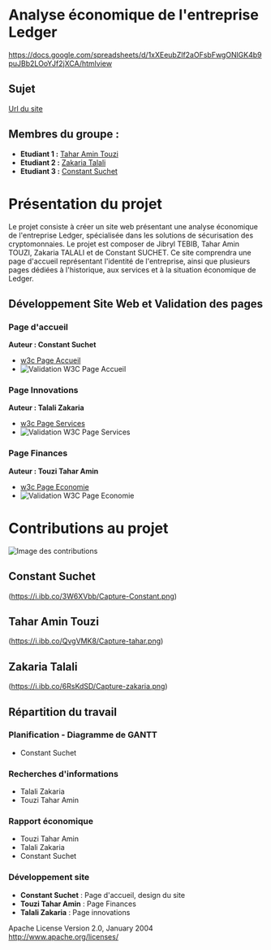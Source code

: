 # Analyse économique de l'entreprise Ledger

https://docs.google.com/spreadsheets/d/1xXEeubZlf2aOFsbFwgONlGK4b9puJBb2LOoYJf2jXCA/htmlview
## Sujet
[Url du site](https://amintt2.github.io/SAE-S1.-05-06/)

## Membres du groupe :

- **Etudiant 1 :** [Tahar Amin Touzi](mailto:tahar-amin.touzi@edu.univ-fcomte.fr?subject=SAE_1_05_06)
- **Etudiant 2 :** [Zakaria Talali](mailto:zakaria.talali@edu.univ-fcomte.fr?subject=SAE_1_05_06)
- **Etudiant 3 :** [Constant Suchet](mailto:constant.suchet@edu.univ-fcomte.fr?subject=SAE_1_05_06)

# Présentation du projet

Le projet consiste à créer un site web présentant une analyse économique de l'entreprise Ledger, spécialisée dans les solutions de sécurisation des cryptomonnaies. Le projet est composer de Jibryl TEBIB, Tahar Amin TOUZI, Zakaria TALALI et de Constant SUCHET.
Ce site comprendra une page d'accueil représentant l'identité de l'entreprise, ainsi que plusieurs pages dédiées à l'historique, aux services et à la situation économique de Ledger. 

## Développement Site Web et Validation des pages

### Page d'accueil

**Auteur : Constant Suchet**

- [w3c Page Accueil](https://validator.w3.org/nu/?doc=https%3A%2F%2Famintt2.github.io%2FSAE-S1.-05-06%2Findex.html)
- ![Validation W3C Page Accueil](https://i.ibb.co/M58QC7f/Capture-d-e-cran-2024-10-18-a-17-42-18.png)

### Page Innovations

**Auteur : Talali Zakaria**

- [w3c Page Services](https://validator.w3.org/nu/?doc=https%3A%2F%2Famintt2.github.io%2FSAE-S1.-05-06%2Fservices.html)
- ![Validation W3C Page Services](https://i.ibb.co/VWt5myw/Capture-d-e-cran-2024-10-18-a-17-47-08.png)

### Page Finances

**Auteur : Touzi Tahar Amin**

- [w3c Page Economie](https://validator.w3.org/nu/?doc=https%3A%2F%2Famintt2.github.io%2FSAE-S1.-05-06%2Fpages%2FFinances.html)
- ![Validation W3C Page Economie](https://i.ibb.co/v4v3C6j/Capture-d-e-cran-2024-10-18-a-17-00-39.png)

# Contributions au projet

![Image des contributions](https://i.ibb.co/KGcQB8L/Capture-d-e-cran-2024-10-18-a-17-48-25.png)

## Constant Suchet
(https://i.ibb.co/3W6XVbb/Capture-Constant.png)

## Tahar Amin Touzi
(https://i.ibb.co/QvgVMK8/Capture-tahar.png)

## Zakaria Talali
(https://i.ibb.co/6RsKdSD/Capture-zakaria.png)

## Répartition du travail

### Planification - Diagramme de GANTT

- Constant Suchet

### Recherches d'informations

- Talali Zakaria
- Touzi Tahar Amin

### Rapport économique

- Touzi Tahar Amin
- Talali Zakaria
- Constant Suchet

### Développement site

- **Constant Suchet** : Page d'accueil, design du site
- **Touzi Tahar Amin** : Page Finances
- **Talali Zakaria** : Page innovations

Apache License
Version 2.0, January 2004
http://www.apache.org/licenses/
